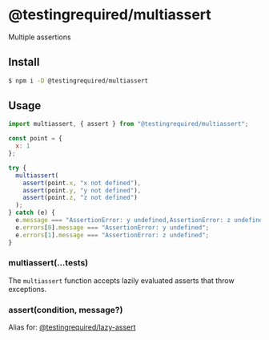 # @testingrequired/multiassert

Multiple assertions

## Install

```bash
$ npm i -D @testingrequired/multiassert
```

## Usage

```javascript
import multiassert, { assert } from "@testingrequired/multiassert";

const point = {
  x: 1
};

try {
  multiassert(
    assert(point.x, "x not defined"),
    assert(point.y, "y not defined"),
    assert(point.z, "z not defined")
  );
} catch (e) {
  e.message === "AssertionError: y undefined,AssertionError: z undefined";
  e.errors[0].message === "AssertionError: y undefined";
  e.errors[1].message === "AssertionError: z undefined";
}
```

### multiassert(...tests)

The `multiassert` function accepts lazily evaluated asserts that throw exceptions.

### assert(condition, message?)

Alias for: [@testingrequired/lazy-assert](https://github.com/testingrequired/lazy-assert)
